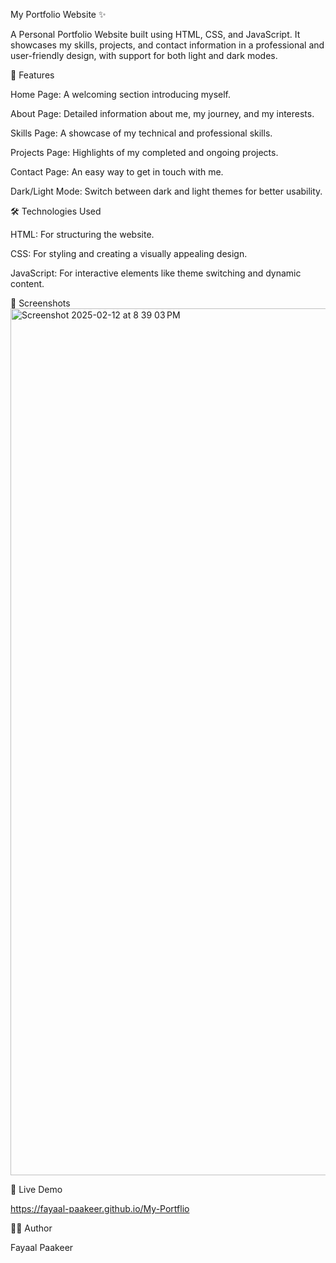 My Portfolio Website ✨

A Personal Portfolio Website built using HTML, CSS, and JavaScript. It showcases my skills, projects, and contact information in a professional and user-friendly design, with support for both light and dark modes.

🚀 Features

Home Page: A welcoming section introducing myself.

About Page: Detailed information about me, my journey, and my interests.

Skills Page: A showcase of my technical and professional skills.

Projects Page: Highlights of my completed and ongoing projects.

Contact Page: An easy way to get in touch with me.

Dark/Light Mode: Switch between dark and light themes for better usability.

🛠️ Technologies Used

HTML: For structuring the website.

CSS: For styling and creating a visually appealing design.

JavaScript: For interactive elements like theme switching and dynamic content.

📸 Screenshots
<img width="1387" alt="Screenshot 2025-02-12 at 8 39 03 PM" src="https://github.com/user-attachments/assets/11942b04-0538-4812-bb71-ffc2ac8de162" />



🚀 Live Demo

https://fayaal-paakeer.github.io/My-Portflio

👩‍💻 Author

Fayaal Paakeer
